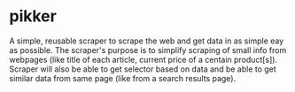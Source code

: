 # pikker
A simple, reusable scraper to scrape the web and get data in as simple eay as possible. The scraper's purpose is to simplify scraping of small info from webpages (like title of each article, current price of a centain product[s]). Scraper will also be able to get selector based on data and be able to get similar data from same page (like from a search results page).
